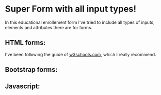 # Super Form with all input types!

In this educational enrollement form I've tried to include all types of inputs, elements and attributes there are for forms.

## HTML forms:

I've been following the guide of [w3schools.com](https://www.w3schools.com/html/html_forms.asp), which I really recommend.

## Bootstrap forms:

## Javascript:
